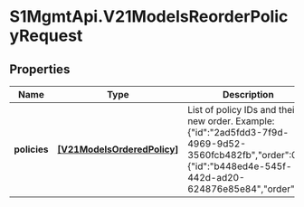 # S1MgmtApi.V21ModelsReorderPolicyRequest

## Properties
Name | Type | Description | Notes
------------ | ------------- | ------------- | -------------
**policies** | [**[V21ModelsOrderedPolicy]**](V21ModelsOrderedPolicy.md) | List of policy IDs and their new order. Example: {\"id\":\"2ad5fdd3-7f9d-4969-9d52-3560fcb482fb\",\"order\":0},{\"id\":\"b448ed4e-545f-442d-ad20-624876e85e84\",\"order\":1}. | [optional] 


